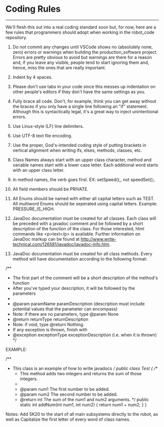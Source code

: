 # Coding Rules
------------

We'll flesh this out into a real coding standard soon but, for now, here are a few rules that programmers should adopt when working in the robot_code repository.

1. Do not commit any changes until VSCode shows no (absolutely none, zero) errors or warnings when building the production_software project. Errors are pretty obvious to avoid but warnings are there for a reason and, if you leave any visible, people tend to start ignoring them and, hence, miss the ones that are really important.

2. Indent by 4 spaces.

3. Please don't use tabs in your code since this messes up indentation on other people's editors if they don't have the same settings as you.

4. Fully brace all code. Don't, for example, think you can get away without the braces if you only have a single line following an "if" statement. Although this is syntactically legal, it's a great way to inject unintentional errors.

5. Use Linux-style (LF) line delimiters.

6. Use UTF-8 text file encoding.

7. Use the proper, God's-intended coding style of putting brackets in vertical alignment when writing ifs, elses, methods, classes, etc.

8. Class Names always start with an upper class character, method and variable names start with a lower case letter. Each additional word starts with an upper class letter.

9. In method names, the verb goes first. EX: setSpeed();, not speedSet();.

10. All field members should be PRIVATE.

11. All Enums should be named with either all capital letters such as TEST. All multiword Enums should be seperated using capital letters. Example: PRESSURE_IS_HIGH.

12. JavaDoc documentation must be created for all classes. Each class will be preceded with a javadoc comment and be followed by a short description of the function of the class. For those interested, html commands like \<p>text\</p> is available. Further information on JavaDoc markup can be found at http://www.write-technical.com/126581/javadoc/javadoc-info.htm.

13. JavaDoc documentation must be created for all class methods. Every method will have documentation according to the following format:

/**
 * The first part of the comment will be a short description of the method's function
 * After you've typed your description, it will be followed by the parameters
 *
 * @param paramName paramDescription (description must include potential values that the parameter can encompass)
 * Note: if there are no parameters, type @param None
 * @return returnType returnDescription
 * Note: if void, type @return Nothing.
 * If any exception is thrown, finish with 
 * @exception exceptionType exceptionDescription (i.e. when it is thrown)
 */

EXAMPLE:

/**
 * This class is an example of how to write javadocs
 */
public class Test
{
	/**
	 * This method adds two integers and returns the sum of those integers.
	 *
	 * @param num1 The first number to be added.
	 * @param num2 The second number to be added.
	 * @return int The sum of the num1 and num2 arguments.
	 */
	public static int addNum(int num1, int num2)
	{
		return num1 + num2;
	}
}

Notes:
Add SK20 to the start of all main subsystems directly to the robot, as well as Capitalize the first letter of every word of class names.